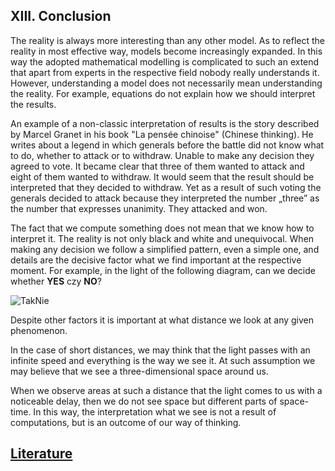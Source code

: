 ## XIII. Conclusion

The reality is always more interesting than any other model. As to reflect the reality in most effective way, models become increasingly expanded. In this way the adopted mathematical modelling is complicated to such an extend that apart from experts in the respective field nobody really understands it. However, understanding a model does not necessarily mean understanding the reality. For example, equations do not explain how we should interpret the results.

An example of a non-classic interpretation of results is the story described by Marcel Granet in his book  "La pensée chinoise" (Chinese thinking). He writes about a legend in which generals before the battle did not know what to do, whether to attack or to withdraw. Unable to make any decision they agreed to vote. It became clear that three of them wanted to attack and eight of them wanted to withdraw. It would seem that the result should be interpreted that they decided to withdraw. Yet as a result of such voting the generals decided to attack because they interpreted the number „three” as the number that expresses unanimity. They attacked and won.

The fact that we compute something does not mean that we know how to interpret it. The reality is not only black and white and unequivocal. When making any decision we follow a simplified pattern, even a simple one, and details are the decisive factor what we find important at the respective moment. For example, in the light of the following diagram, can we decide whether **YES** czy **NO**?

![TakNie](../assets/img/`YESNO`.png)

Despite other factors it is important at what distance we look at any given phenomenon.

In the case of short distances, we may think that the light passes with an infinite speed and everything is the way we see it. At such assumption we may believe that we see a three-dimensional space around us.

When we observe areas at such a distance that the light comes to us with a noticeable delay, then we do not see space but different parts of space-time. In this way, the interpretation what we see is not a result of computations, but is an outcome of our way of thinking.

## [Literature](literatura) 
